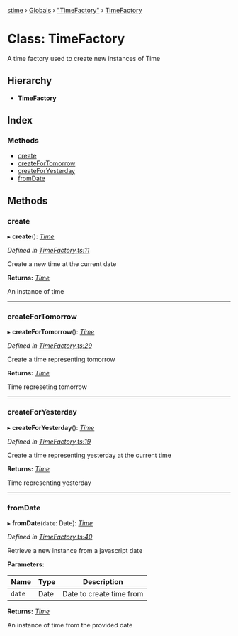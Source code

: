[stime](../README.md) › [Globals](../globals.md) › ["TimeFactory"](../modules/_timefactory_.md) › [TimeFactory](_timefactory_.timefactory.md)

# Class: TimeFactory

A time factory used to create new instances of Time

## Hierarchy

* **TimeFactory**

## Index

### Methods

* [create](_timefactory_.timefactory.md#create)
* [createForTomorrow](_timefactory_.timefactory.md#createfortomorrow)
* [createForYesterday](_timefactory_.timefactory.md#createforyesterday)
* [fromDate](_timefactory_.timefactory.md#fromdate)

## Methods

###  create

▸ **create**(): *[Time](_time_.time.md)*

*Defined in [TimeFactory.ts:11](https://github.com/TerenceJefferies/STime/blob/4756054/src/TimeFactory.ts#L11)*

Create a new time at the current date

**Returns:** *[Time](_time_.time.md)*

An instance of time

___

###  createForTomorrow

▸ **createForTomorrow**(): *[Time](_time_.time.md)*

*Defined in [TimeFactory.ts:29](https://github.com/TerenceJefferies/STime/blob/4756054/src/TimeFactory.ts#L29)*

Create a time representing tomorrow

**Returns:** *[Time](_time_.time.md)*

Time represeting tomorrow

___

###  createForYesterday

▸ **createForYesterday**(): *[Time](_time_.time.md)*

*Defined in [TimeFactory.ts:19](https://github.com/TerenceJefferies/STime/blob/4756054/src/TimeFactory.ts#L19)*

Create a time representing yesterday at the current time

**Returns:** *[Time](_time_.time.md)*

Time representing yesterday

___

###  fromDate

▸ **fromDate**(`date`: Date): *[Time](_time_.time.md)*

*Defined in [TimeFactory.ts:40](https://github.com/TerenceJefferies/STime/blob/4756054/src/TimeFactory.ts#L40)*

Retrieve a new instance from a javascript date

**Parameters:**

Name | Type | Description |
------ | ------ | ------ |
`date` | Date | Date to create time from |

**Returns:** *[Time](_time_.time.md)*

An instance of time from the provided date
